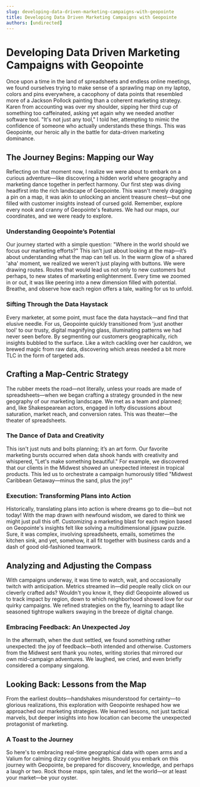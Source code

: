 ```yaml
---
slug: developing-data-driven-marketing-campaigns-with-geopointe
title: Developing Data Driven Marketing Campaigns with Geopointe
authors: [undirected]
---
```



# Developing Data Driven Marketing Campaigns with Geopointe

Once upon a time in the land of spreadsheets and endless online meetings, we found ourselves trying to make sense of a sprawling map on my laptop, colors and pins everywhere, a cacophony of data points that resembled more of a Jackson Pollock painting than a coherent marketing strategy. Karen from accounting was over my shoulder, sipping her third cup of something too caffeinated, asking yet again why we needed another software tool. "It's not just any tool," I told her, attempting to mimic the confidence of someone who actually understands these things. This was Geopointe, our heroic ally in the battle for data-driven marketing dominance.

## The Journey Begins: Mapping our Way

Reflecting on that moment now, I realize we were about to embark on a curious adventure—like discovering a hidden world where geography and marketing dance together in perfect harmony. Our first step was diving headfirst into the rich landscape of Geopointe. This wasn't merely dragging a pin on a map, it was akin to unlocking an ancient treasure chest—but one filled with customer insights instead of cursed gold. Remember, explore every nook and cranny of Geopointe's features. We had our maps, our coordinates, and we were ready to explore.

### Understanding Geopointe’s Potential

Our journey started with a simple question: "Where in the world should we focus our marketing efforts?" This isn't just about looking at the map—it’s about understanding what the map can tell us. In the warm glow of a shared 'aha' moment, we realized we weren’t just playing with buttons. We were drawing routes. Routes that would lead us not only to new customers but perhaps, to new states of marketing enlightenment. Every time we zoomed in or out, it was like peering into a new dimension filled with potential. Breathe, and observe how each region offers a tale, waiting for us to unfold.

### Sifting Through the Data Haystack

Every marketer, at some point, must face the data haystack—and find that elusive needle. For us, Geopointe quickly transitioned from 'just another tool' to our trusty, digital magnifying glass, illuminating patterns we had never seen before. By segmenting our customers geographically, rich insights bubbled to the surface. Like a witch cackling over her cauldron, we brewed magic from raw data, discovering which areas needed a bit more TLC in the form of targeted ads.

## Crafting a Map-Centric Strategy

The rubber meets the road—not literally, unless your roads are made of spreadsheets—when we began crafting a strategy grounded in the new geography of our marketing landscape. We met as a team and planned; and, like Shakespearean actors, engaged in lofty discussions about saturation, market reach, and conversion rates. This was theater—the theater of spreadsheets. 

### The Dance of Data and Creativity

This isn't just nuts and bolts planning; it’s an art form. Our favorite marketing bursts occurred when data shook hands with creativity and whispered, "Let's make something beautiful." For example, we discovered that our clients in the Midwest showed an unexpected interest in tropical products. This led us to orchestrate a campaign humorously titled "Midwest Caribbean Getaway—minus the sand, plus the joy!" 

### Execution: Transforming Plans into Action

Historically, translating plans into action is where dreams go to die—but not today! With the map drawn with newfound wisdom, we dared to think we might just pull this off. Customizing a marketing blast for each region based on Geopointe's insights felt like solving a multidimensional jigsaw puzzle. Sure, it was complex, involving spreadsheets, emails, sometimes the kitchen sink, and yet, somehow, it all fit together with business cards and a dash of good old-fashioned teamwork.

## Analyzing and Adjusting the Compass

With campaigns underway, it was time to watch, wait, and occasionally twitch with anticipation. Metrics streamed in—did people really click on our cleverly crafted ads? Wouldn't you know it, they did! Geopointe allowed us to track impact by region, down to which neighborhood showed love for our quirky campaigns. We refined strategies on the fly, learning to adapt like seasoned tightrope walkers swaying in the breeze of digital change.

### Embracing Feedback: An Unexpected Joy

In the aftermath, when the dust settled, we found something rather unexpected: the joy of feedback—both intended and otherwise. Customers from the Midwest sent thank you notes, writing stories that mirrored our own mid-campaign adventures. We laughed, we cried, and even briefly considered a company singalong.

## Looking Back: Lessons from the Map

From the earliest doubts—handshakes misunderstood for certainty—to glorious realizations, this exploration with Geopointe reshaped how we approached our marketing strategies. We learned lessons, not just tactical marvels, but deeper insights into how location can become the unexpected protagonist of marketing.

### A Toast to the Journey

So here's to embracing real-time geographical data with open arms and a Valium for calming dizzy cognitive heights. Should you embark on this journey with Geopointe, be prepared for discovery, knowledge, and perhaps a laugh or two. Rock those maps, spin tales, and let the world—or at least your market—be your oyster.